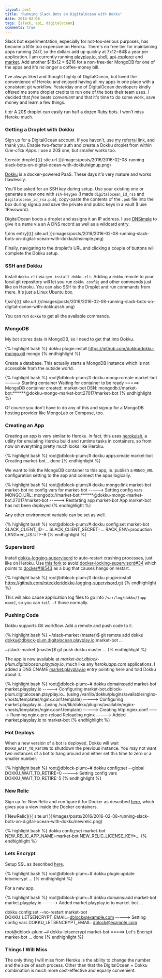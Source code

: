 ```yaml
---
layout: post
title: "Running Slack Bots on DigitalOcean with Dokku"
date: 2016-02-08
tags: [slack, api, digitalocean]
comments: true
---
```

Slack bot experimentation, especially for not-too-serious purposes, has become a little too expensive on Heroku. There's no free tier for maintaining apps running 24/7, so the dollars add up quickly at 7x12=84$ a year per application. I am currently running [playplay.io](http://playplay.io), [shell](http://shell.playplay.io), [api-explorer](http://api-explorer.playplay.io) and [market](http://market.playplay.io). Add another $18x12 = $216 for a non-free-tier MongoDB for one of the apps and it's no longer a coffee-money bill.

I've always liked and thought highly of DigitalOcean, but loved the convenience of Heroku and enjoyed having all my apps in one place with a consistent git workflow. Yesterday one of DigitalOcean developers kindly offered me some droplet credits to run one of the bots their team uses. I decided that _free_ beats _convenient_ and that it's time to do some work, save money and learn a few things.

tl;dr A 20$ droplet can easily run half a dozen Ruby bots. I won't miss Heroku much.

### Getting a Droplet with Dokku

Sign up for a DigitalOcean account. If you haven't, use [my referral link](https://m.do.co/c/5b26011f9a9b), and thank you. Enable two-factor auth and create a Dokku droplet from within _One-click Apps_. I use a 20$ one, but smaller works too.

![create droplet]({{ site.url }}/images/posts/2016/2016-02-08-running-slack-bots-on-digital-ocean-with-dokku/signup.png)

[Dokku](https://github.com/dokku/dokku) is a docker-powered PaaS. These days it's very mature and works flawlessly.

You'll be asked for an SSH key during setup. Use your existing one or generate a new one with `ssh-keygen` (I made `digitalocean_id_rsa` and `digitalocean_id_rsa.pub`), copy-paste the contents of the `.pub` file into the box during signup and save the private and public keys in a vault (I use 1Password).

DigitalOcean boots a droplet and assigns it an IP address. I use [DNSimple](https://dnsimple.com/r/0fd8bf77eef5bd) to give it a name via an A DNS record as well as a wildcard entry.

![dns entry]({{ site.url }}/images/posts/2016/2016-02-08-running-slack-bots-on-digital-ocean-with-dokku/dnsimple.png)

Finally, navigating to the droplet's URL and clicking a couple of buttons will complete the Dokku setup.

### SSH and Dokku

Install `dokku-cli` via `gem install dokku-cli`. Adding a `dokku` remote to your local git repository will let you run `dokku config` and other commands just like on Heroku. You can also SSH to the Droplet and run commands from there. It's just a Linux Ubuntu box.

![ssh]({{ site.url }}/images/posts/2016/2016-02-08-running-slack-bots-on-digital-ocean-with-dokku/ssh.png)

You can run `dokku` to get all the available commands.

### MongoDB

My bot stores data in MongoDB, so I need to get that into Dokku.

{% highlight bash %}
dokku plugin:install https://github.com/dokku/dokku-mongo.git mongo
{% endhighlight %}

Create a database. This actually starts a MongoDB instance which is not accessible from the outside world.

{% highlight bash %}
root@dblock-plum:/# dokku mongo:create market-bot
-----> Starting container
       Waiting for container to be ready
=====> MongoDB container created: market-bot
       DSN: mongodb://market-bot:******@dokku-mongo-market-bot:27017/market-bot
{% endhighlight %}

Of course you don't have to do any of this and signup for a MongoDB hosting provider like MongoLab or Compose, too.

### Creating an App

Creating an app is very similar to Heroku. In fact, this uses [herokuish](https://github.com/gliderlabs/herokuish), a utility for emulating Heroku build and runtime tasks in containers, so from now on everything pretty much looks like Heroku.

{% highlight bash %}
root@dblock-plum:/# dokku apps:create market-bot
Creating market-bot... done
{% endhighlight %}

We want to link the MongoDB container to this app, ie. publish a `MONGO_URL` configuration setting to the app and connect the apps logically.

{% highlight bash %}
root@dblock-plum:/# dokku mongo:link market-bot market-bot
no config vars for market-bot
-----> Setting config vars
       MONGO_URL: mongodb://market-bot:******@dokku-mongo-market-bot:27017/market-bot
-----> Restarting app market-bot
App market-bot has not been deployed
{% endhighlight %}

Any other environment variable can be set as well.

{% highlight bash %}
root@dblock-plum:/# dokku config:set market-bot SLACK_CLIENT_ID=... SLACK_CLIENT_SECRET=... RACK_ENV=production LANG=en_US.UTF-8
{% endhighlight %}

### Supervisord

Install [dokku-logging-supervisord](https://github.com/sehrope/dokku-logging-supervisord) to auto-restart crashing processes, just like on Heroku. Use [this fork](https://github.com/rsteckler/dokku-logging-supervisord) to avoid [docker-locking-supervisord#34](https://github.com/sehrope/dokku-logging-supervisord/issues/34) which points to [docker#18543](https://github.com/docker/docker/issues/18543) as a bug that causes hangs on restart.

{% highlight bash %}
root@dblock-plum:/# dokku plugin:install https://github.com/rsteckler/dokku-logging-supervisord.git
{% endhighlight %}

This will also cause application log files to go into `/var/log/dokku/[app name]`, so you can `tail -f` those normally.

### Pushing Code

Dokku supports Git workflow. Add a remote and push code to it.

{% highlight bash %}
~/slack-market (master)$ git remote add dokku dokku@dblock-plum.digitalocean.playplay.io:market-bot
...

~/slack-market (master)$ git push dokku master
...
{% endhighlight %}

The app is now available at _market-bot.dblock-plum.digitalocean.playplay.io_, much like any _herokuapp.com_ applications. I added a DNS CNAME [market.playplay.io](https://market.playplay.io) entry pointing here and told Dokku about it.

{% highlight bash %}
root@dblock-plum:~# dokku domains:add market-bot market.playplay.io
-----> Configuring market-bot.dblock-plum.digitalocean.playplay.io...(using /var/lib/dokku/plugins/available/nginx-vhosts/templates/nginx.conf.template)
-----> Configuring market.playplay.io...(using /var/lib/dokku/plugins/available/nginx-vhosts/templates/nginx.conf.template)
-----> Creating http nginx.conf
-----> Running nginx-pre-reload
       Reloading nginx
-----> Added market.playplay.io to market-bot
{% endhighlight %}

### Hot Deploys

When a new version of a bot is deployed, Dokku will wait `DOKKU_WAIT_TO_RETIRE` to shutdown the previous instance. You may not want two instances of a bot to hang around and either set this time to zero or a smaller number.

{% highlight bash %}
root@dblock-plum:~# dokku config:set --global DOKKU_WAIT_TO_RETIRE=0
-----> Setting config vars
       DOKKU_WAIT_TO_RETIRE: 5
{% endhighlight %}

### New Relic

Sign up for New Relic and configure it for Docker as described [here](https://docs.newrelic.com/docs/servers/new-relic-servers-linux/installation-configuration/enabling-new-relic-servers-docker), which gives you a view inside the Docker containers.

![NewRelic]({{ site.url }}/images/posts/2016/2016-02-08-running-slack-bots-on-digital-ocean-with-dokku/newrelic.png)

{% highlight bash %}
dokku config:set market-bot NEW_RELIC_APP_NAME=market-bot NEW_RELIC_LICENSE_KEY=...
{% endhighlight %}

### Lets Encrypt

Setup SSL as described [here](https://medium.com/@pimterry/effortlessly-add-https-to-dokku-with-lets-encrypt-900696366890).

{% highlight bash %}
root@dblock-plum:~# dokku plugin:update letsencrypt
...
{% endhighlight %}

For a new app.

{% highlight bash %}
root@dblock-plum:~# dokku domains:add market-bot market.playplay.io
-----> Added market.playplay.io to market-bot
...

dokku config:set --no-restart market-bot DOKKU_LETSENCRYPT_EMAIL=dblock@example.com
-----> Setting config vars
       DOKKU_LETSENCRYPT_EMAIL:    dblock@example.com

root@dblock-plum:~# dokku letsencrypt market-bot
=====> Let's Encrypt market-bot
...
done
{% endhighlight %}

### Things I Will Miss

The only thing I will miss from Heroku is the ability to change the number and the size of each process. Other than that the DigitalOcean + Dokku combination is much more cost-effective and equally convenient.
